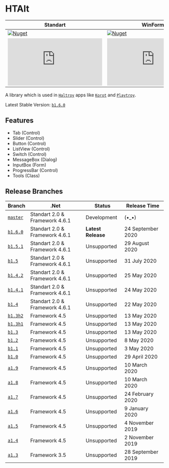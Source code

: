# HTAlt
|Standart|WinForms|
|--|--|
|[![Nuget](https://img.shields.io/nuget/dt/HTAlt.Standart?label=Nuget&style=for-the-badge)](https://www.nuget.org/packages/HTAlt.Standart)|[![Nuget](https://img.shields.io/nuget/dt/HTAlt.WinForms?label=Nuget&style=for-the-badge)](https://www.nuget.org/packages/HTAlt.WinForms)|
|[![GitHub](https://img.shields.io/github/downloads/haltroy/htalt/b1.6.0/HTAlt.Standart.dll?label=GitHub&style=for-the-badge)](https://github.com/Haltroy/HTAlt/releases/download/b1.6.0/HTAlt.Standart.dll)|[![GitHub)](https://img.shields.io/github/downloads/haltroy/htalt/b1.6.0/HTAlt.WinForms.dll?label=GitHub&style=for-the-badge)](https://github.com/Haltroy/HTAlt/releases/download/b1.6.0/HTAlt.WinForms.dll)|

A library which is used in [`Haltroy`](http://haltroy.com) apps like [`Korot`](https://github.com/haltroy/korot) and [`Playtroy`](https://github.com/haltroy/Playtroy).

Latest Stable Version: [`b1.6.0`](https://github.com/Haltroy/HTAlt/releases/tag/b1.6.0)

## Features
 - Tab (Control)
 - Slider (Control)
 - Button (Control)
 - ListView (Control)
 - Switch (Control)
 - MessageBox (Dialog)
 - InputBox (Form)
 - ProgressBar (Control)
 - Tools (Class)

 ## Release Branches

| Branch                                                               | .Net | Status | Release Time |
|----------------------------------------------------------------------|------|----------|-------------------|
| [`master`](https://github.com/haltroy/htalt)              | Standart 2.0 & Framework 4.6.1 | Development | (•_•) |
| [`b1.6.0`](https://github.com/haltroy/htalt/tree/b1.6.0) | Standart 2.0 & Framework 4.6.1 | **Latest Release** | 24 September 2020 |
| [`b1.5.1`](https://github.com/haltroy/htalt/tree/b1.5.1) | Standart 2.0 & Framework 4.6.1 | Unsupported | 29 August 2020 |
| [`b1.5`](https://github.com/haltroy/htalt/tree/b1.5) | Standart 2.0 & Framework 4.6.1 | Unsupported | 31 July 2020 |
| [`b1.4.2`](https://github.com/haltroy/htalt/tree/b1.4.2) | Standart 2.0 & Framework 4.6.1 | Unsupported | 25 May 2020 |
| [`b1.4.1`](https://github.com/haltroy/htalt/tree/b1.4.1) | Standart 2.0 & Framework 4.6.1 | Unsupported | 24 May 2020 |
| [`b1.4`](https://github.com/haltroy/htalt/tree/b1.4) | Standart 2.0 & Framework 4.6.1 | Unsupported | 22 May 2020 |
| [`b1.3h2`](https://github.com/haltroy/htalt/tree/b1.3h2) | Framework 4.5 | Unsupported | 13 May 2020 |
| [`b1.3h1`](https://github.com/haltroy/htalt/tree/b1.3h1) | Framework 4.5 | Unsupported | 13 May 2020 |
| [`b1.3`](https://github.com/haltroy/htalt/tree/b1.3) | Framework 4.5 | Unsupported | 13 May 2020 |
| [`b1.2`](https://github.com/haltroy/htalt/tree/b1.2) | Framework 4.5 | Unsupported | 8 May 2020 |
| [`b1.1`](https://github.com/haltroy/htalt/tree/b1.1) | Framework 4.5 | Unsupported | 3 May 2020 |
| [`b1.0`](https://github.com/haltroy/htalt/tree/b1.0) | Framework 4.5 | Unsupported | 29 April 2020 |
| [`a1.9`](https://github.com/haltroy/htalt/tree/a1.9) | Framework 4.5 | Unsupported | 10 March 2020 |
| [`a1.8`](https://github.com/haltroy/htalt/tree/a1.8) | Framework 4.5 | Unsupported | 10 March 2020 |
| [`a1.7`](https://github.com/haltroy/htalt/tree/a1.7) | Framework 4.5 | Unsupported | 24 February 2020 |
| [`a1.6`](https://github.com/haltroy/htalt/tree/a1.6) | Framework 4.5 | Unsupported | 9 January 2020 |
| [`a1.5`](https://github.com/haltroy/htalt/tree/a1.5) | Framework 4.5 | Unsupported | 4 November 2019 |
| [`a1.4`](https://github.com/haltroy/htalt/tree/a1.4) | Framework 4.5 | Unsupported | 2 November 2019 |
| [`a1.3`](https://github.com/haltroy/htalt/tree/a1.4) | Framework 3.5 | Unsupported | 28 September 2019 |

